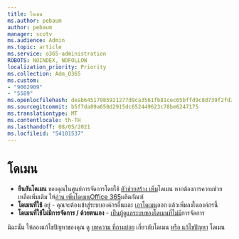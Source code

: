 ```yaml
---
title: โดเมน
ms.author: pebaum
author: pebaum
manager: scotv
ms.audience: Admin
ms.topic: article
ms.service: o365-administration
ROBOTS: NOINDEX, NOFOLLOW
localization_priority: Priority
ms.collection: Adm_O365
ms.custom:
- "9002909"
- "5589"
ms.openlocfilehash: deab64517985921277d9ca3561fb81cec65bffd9c8d739f2fd2f891f1b35b381
ms.sourcegitcommit: b5f7da89a650d2915dc652449623c78be6247175
ms.translationtype: MT
ms.contentlocale: th-TH
ms.lasthandoff: 08/05/2021
ms.locfileid: "54101537"
---
```

# <a name="domains"></a>โดเมน

- **ยืนยันโดเมน** ของคุณในศูนย์การจัดการโดยใช้ [ตัวช่วยสร้าง เพิ่ม](https://admin.microsoft.com/Adminportal#/Domains/Wizard)โดเมน หากต้องการความช่วยเหลือเพิ่มเติม ให้[อ่าน เพิ่มโดเมนOffice 365](https://docs.microsoft.com/microsoft-365/admin/setup/add-domain?view=o365-worldwide)ผลิตภัณฑ์
- **โดเมนที่ใช้** อยู่ - คุณจะต้องเข้าสู่ระบบองค์กรอื่นและ [เอาโดเมน](https://docs.microsoft.com/microsoft-365/admin/get-help-with-domains/remove-a-domain?view=o365-worldwide)ออก แล้วเพิ่มลงในองค์กรนี้
- **โดเมนที่ใช้ไม่มีการจัดการ / ด้วยตนเอง**  -  [เป็นผู้ดูแลระบบของโดเมนที่ไม่มี](https://docs.microsoft.com/azure/active-directory/users-groups-roles/domains-admin-takeover)การจัดการ

มิฉะนั้น ให้ลองแก้ไขปัญหาของคุณ ดู [บทความ ที่ถามบ่อย](https://docs.microsoft.com/microsoft-365/admin/setup/domains-faq?view=o365-worldwide) เกี่ยวกับโดเมน [หรือ แก้ไขปัญหา](https://docs.microsoft.com/microsoft-365/admin/get-help-with-domains/find-and-fix-issues?view=o365-worldwide) โดเมน
